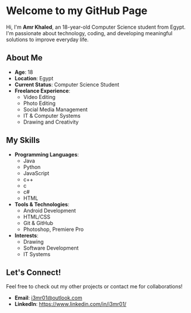 # Welcome to my GitHub Page

Hi, I'm **Amr Khaled**, an 18-year-old Computer Science student from Egypt. I'm passionate about technology, coding, and developing meaningful solutions to improve everyday life.

## About Me

- **Age**: 18  
- **Location**: Egypt  
- **Current Status**: Computer Science Student  
- **Freelance Experience**:  
   - Video Editing  
   - Photo Editing  
   - Social Media Management  
   - IT & Computer Systems  
   - Drawing and Creativity  

## My Skills

- **Programming Languages**:  
   - Java  
   - Python  
   - JavaScript
   - c++
   - c
   - c#
   - HTML
- **Tools & Technologies**:  
   - Android Development  
   - HTML/CSS  
   - Git & GitHub  
   - Photoshop, Premiere Pro  
- **Interests**:  
   - Drawing  
   - Software Development  
   - IT Systems

## Let's Connect!

Feel free to check out my other projects or contact me for collaborations!

- **Email**: i3mr01@outlook.com
- **LinkedIn**: https://www.linkedin.com/in/i3mr01/
